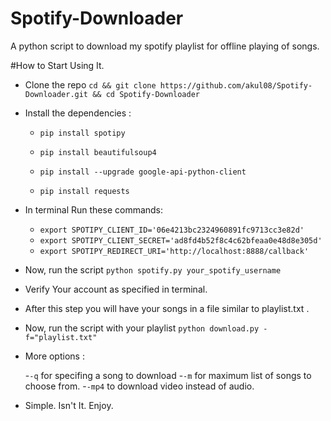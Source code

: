 # Spotify-Downloader
A python script to download my spotify playlist for offline playing of songs.

#How to Start Using It.

- Clone the repo `cd && git clone https://github.com/akul08/Spotify-Downloader.git && cd Spotify-Downloader`

- Install the dependencies :
	- `pip install spotipy`

	- `pip install beautifulsoup4`

	- `pip install --upgrade google-api-python-client`

	- `pip install requests`

- In terminal Run these commands:
	- `export SPOTIPY_CLIENT_ID='06e4213bc2324960891fc9713cc3e82d'`     
	- `export SPOTIPY_CLIENT_SECRET='ad8fd4b52f8c4c62bfeaa0e48d8e305d'` 
	- `export SPOTIPY_REDIRECT_URI='http://localhost:8888/callback'` 

- Now, run the script `python spotify.py your_spotify_username`

- Verify Your account as specified in terminal.

- After this step you will have your songs in a file similar to playlist.txt .

- Now, run the script with your playlist `python download.py -f="playlist.txt"`

- More options :

	-`-q` for specifing a song to download
	-`-m` for maximum list of songs to choose from.
	-`-mp4` to download video instead of audio.

- Simple. Isn't It. Enjoy.
